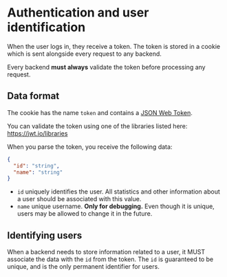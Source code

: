 # Authentication and user identification

When the user logs in, they receive a token.
The token is stored in a cookie which is sent alongside every request to any backend.

Every backend **must always** validate the token before processing any request.

## Data format

The cookie has the name `token` and contains a [JSON Web Token](https://jwt.io).

You can validate the token using one of the libraries listed here: https://jwt.io/libraries

When you parse the token, you receive the following data:
```json
{
  "id": "string",
  "name": "string"
}
```

- `id` uniquely identifies the user. All statistics and other information about a user should be associated with this value.
- `name` unique username. **Only for debugging.** Even though it is unique, users may be allowed to change it in the future.

## Identifying users

When a backend needs to store information related to a user, it MUST associate the data with the `id` from the token.
The `id` is guaranteed to be unique, and is the only permanent identifier for users.
